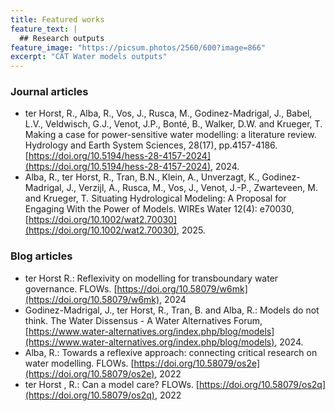```yaml
---
title: Featured works
feature_text: |
  ## Research outputs 
feature_image: "https://picsum.photos/2560/600?image=866"
excerpt: "CAT Water models outputs"
---
```


### Journal articles
* ter Horst, R., Alba, R., Vos, J., Rusca, M., Godinez-Madrigal, J., Babel, L.V., Veldwisch, G.J., Venot, J.P., Bonté, B., Walker, D.W. and Krueger, T. Making a case for power-sensitive water modelling: a literature review. Hydrology and Earth System Sciences, 28(17), pp.4157-4186. [https://doi.org/10.5194/hess-28-4157-2024](https://doi.org/10.5194/hess-28-4157-2024), 2024.
* Alba, R., ter Horst, R., Tran, B.N., Klein, A., Unverzagt, K., Godinez-Madrigal, J., Verzijl, A., Rusca, M., Vos, J., Venot, J.-P., Zwarteveen, M. and Krueger, T. Situating Hydrological Modeling: A Proposal for Engaging With the Power of Models. WIREs Water 12(4): e70030, [https://doi.org/10.1002/wat2.70030](https://doi.org/10.1002/wat2.70030), 2025.


### Blog articles
* ter Horst R.: Reflexivity on modelling for transboundary water governance. FLOWs. [https://doi.org/10.58079/w6mk](https://doi.org/10.58079/w6mk), 2024
* Godinez-Madrigal, J., ter Horst, R., Tran, B. and Alba, R.: Models do not think. The Water Dissensus - A Water Alternatives Forum, [https://www.water-alternatives.org/index.php/blog/models](https://www.water-alternatives.org/index.php/blog/models), 2024.
* Alba, R.: Towards a reflexive approach: connecting critical research on water modelling. FLOWs.  [https://doi.org/10.58079/os2e](https://doi.org/10.58079/os2e), 2022
* ter Horst , R.: Can a model care? FLOWs. [https://doi.org/10.58079/os2q](https://doi.org/10.58079/os2q), 2022
